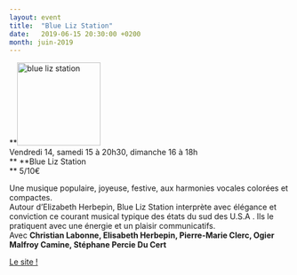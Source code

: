 ```yaml
---
layout: event
title:  "Blue Liz Station"
date:   2019-06-15 20:30:00 +0200
month: juin-2019
---
```

**<img class=" size-thumbnail wp-image-6303 alignleft" src="http://localhost/wpagendarts/wp-content/uploads/2019/04/blue-liz-station.jpg?w=150" alt="blue liz station" width="150" height="150" srcset="http://localhost/wpagendarts/wp-content/uploads/2019/04/blue-liz-station.jpg 300w, http://localhost/wpagendarts/wp-content/uploads/2019/04/blue-liz-station-150x150.jpg 150w" sizes="(max-width: 150px) 100vw, 150px" />  
Vendredi 14, samedi 15 à 20h30, dimanche 16 à 18h  
** **Blue Liz Station  
** 5/10€

Une musique populaire, joyeuse, festive, aux harmonies vocales colorées et compactes.  
Autour d’Elizabeth Herbepin, Blue Liz Station interprète avec élégance et conviction ce courant musical typique des états du sud des U.S.A . Ils le pratiquent avec une énergie et un plaisir communicatifs.  
Avec **Christian Labonne, Elisabeth Herbepin, Pierre-Marie Clerc, Ogier Malfroy Camine, Stéphane Percie Du Cert**

[Le site !](https://bluelizstation.com/)